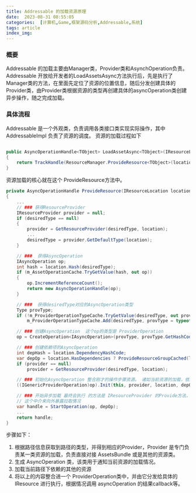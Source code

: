 ```yaml
---
title: Addressable 的加载资源原理
date:  2023-08-31 08:55:05
categories:  [计算机,Game,框架源码分析,Addressable,系统]
tags: article
index_img:
---
```



### 概要
Addressable 的加载主要由Manager类，Provider类和AsynchOperation负责。
Addressable 开放给开发者的LoadAssetsAsync方法执行后，先是执行了Manager类的方法，在里面先定位了资源的位置信息，随后分发创建具体的Provider类，由Provider类根据资源的类型再创建具体的asyncOperation类创建异步操作，随之完成加载。

### 具体流程
Addressable  是一个外观类，负责调用各类接口类实现实际操作，其中 AddressableImpl 负责了资源的调度。
资源的加载过程如下
```csharp

public AsyncOperationHandle<TObject> LoadAssetAsync<TObject>(IResourceLocation location)
{
    return TrackHandle(ResourceManager.ProvideResource<TObject>(location));
}
```

资源加载的核心就在这个 ProvideResource方法中。

```csharp
private AsyncOperationHandle ProvideResource(IResourceLocation location, Type desiredType = null)
{
    ...
    // ### 获得ResourceProvider
    IResourceProvider provider = null;
    if (desiredType == null)
    {
        provider = GetResourceProvider(desiredType, location);
        ...
        desiredType = provider.GetDefaultType(location);
    }

    // ###  获得AsyncOperation
    IAsyncOperation op;
    int hash = location.Hash(desiredType);
    if (m_AssetOperationCache.TryGetValue(hash, out op))
    {
        op.IncrementReferenceCount();
        return new AsyncOperationHandle(op);
    }

    // ###  获得desiredType对应的AsyncOperation类型
    Type provType;
    if (!m_ProviderOperationTypeCache.TryGetValue(desiredType, out provType))
        m_ProviderOperationTypeCache.Add(desiredType, provType = typeof(ProviderOperation<>).MakeGenericType(new Type[] { desiredType }));

    // ### 创建AsyncOperation  这个op的类型是 ProviderOperation 
    op = CreateOperation<IAsyncOperation>(provType, provType.GetHashCode(), hash, m_ReleaseOpCached);

    // ### 创建依赖项的AsyncOperation
    int depHash = location.DependencyHashCode;
    var depOp = location.HasDependencies ? ProvideResourceGroupCached(location.Dependencies, depHash, null, null) : default(AsyncOperationHandle<IList<AsyncOperationHandle>>);
    if (provider == null)
        provider = GetResourceProvider(desiredType, location);

    // ### 初始化AsyncOperation 整合刚才的操作步骤资源。 诸如当前资源的加载，依赖资源的加载。
    ((IGenericProviderOperation)op).Init(this, provider, location, depOp);

    // ### 开始异步加载 最终会执行 的方法是 IResourceProvider 的Provide方法， 并且通过AysncOperation
    // 这个中介来向外暴露拉取情况
    var handle = StartOperation(op, depOp);
    ...
    return handle;
}
```
步骤如下：
1. 根据路径信息获取到路径的类型，并得到相应的Provider，Provider 是专门负责某一类资源的加载，负责直接对接 AssetsBundle 或是其他的资源类。
2. 生成 AsyncOperation 类，该类用于通知当前资源的加载情况。
3. 加载当前路径下依赖的其他的资源
4. 将以上的内容整合进一个 ProviderOperation类中，并由它分发给具体的IResource 进行执行，根据情况调用 asyncOperation 的结果callback等。
